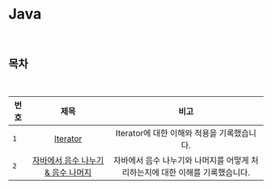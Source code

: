 # Java

<br>

## 목차

<br>

| 번호 | 제목 | 비고 |
|---|:---:|:---:|
| `1` | [Iterator](./Iterator.md) | Iterator에 대한 이해와 적용을 기록했습니다. |
| `2` | [자바에서 음수 나누기 & 음수 나머지](./Reminder_Divide.md) | 자바에서 음수 나누기와 나머지를 어떻게 처리하는지에 대한 이해를 기록했습니다. |
